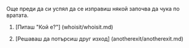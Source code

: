 Още преди да си успял да се изправиш някой започва да чука по вратата.

1.	[Питаш "Кой е?"] (whoisit/whoisit.md)

2.	[Решаваш да потърсиш друг изход] (anotherexit/anotherexit.md)
